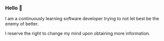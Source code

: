 ### Hello 👋

I am a continuously learning software developer trying to not let best be the enemy of better.

I reserve the right to change my mind upon obtaining more information.
